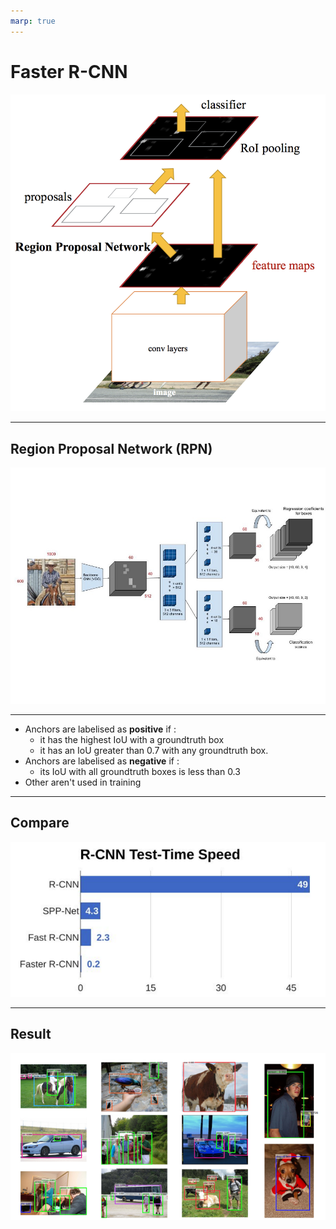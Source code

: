 ```yaml
---
marp: true
---
```


# Faster R-CNN
![alt text](/assets/images/faster_r_cnn/faster_rcnn.png "Faster R-CNN")


---

## Region Proposal Network (RPN)
![alt text](/assets/images/faster_r_cnn/rpn.jpeg "RPN model")

---

* Anchors are labelised as **positive** if :
    * it has the highest IoU with a groundtruth box
    * it has an IoU greater than 0.7 with any groundtruth box.
* Anchors are labelised as **negative** if :
    * its IoU with all groundtruth boxes is less than 0.3
* Other aren't used in training

---

## Compare
![alt text](/assets/images/faster_r_cnn/faster_rcnn_comparaison.png "Compare Faster R-CNN with R-CNN and Fast R-CNN")

---

## Result
![alt text](/assets/images/faster_r_cnn/faster_result.png "Result of Faster R-CNN")
